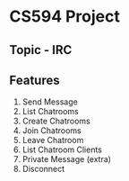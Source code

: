 # CS594 Project

## Topic - IRC

## Features 

1. Send Message
2. List Chatrooms
3. Create Chatrooms
4. Join Chatrooms
5. Leave Chatroom
6. List Chatroom Clients
7. Private Message (extra)
8. Disconnect
